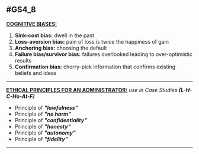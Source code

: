 ## #GS4_8 


<b><u>COGNITIVE BIASES:</u></b>
1. **Sink-cost bias:** dwell in the past
2. **Loss-aversion bias:** pain of loss is twice the happiness of gain
3. **Anchoring bias:** choosing the default
4. **Failure bias/survivor bias:** failures overlooked leading to over-optimistic results
5. **Confirmation bias:** cherry-pick information that confirms existing beliefs and ideas


---
<b><u>ETHICAL PRINCIPLES FOR AN ADMINISTRATOR:</u></b> *use in Case Studies* ***(L-H-C-Ho-At-F)***
- Principle of ***"lawfulness"***
- Principle of ***"no harm"***
- Principle of ***"confidentiality"***
- Principle of ***"honesty"***
- Principle of ***"autonomy"***
- Principle of ***"fidelity"***
---

